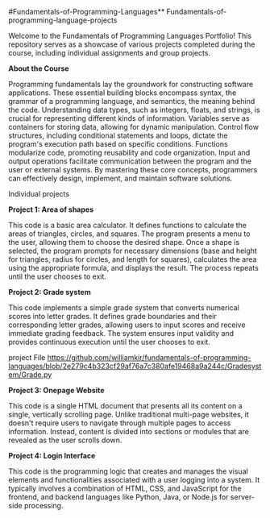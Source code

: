 #Fundamentals-of-Programming-Languages**
Fundamentals-of-programming-language-projects

Welcome to the Fundamentals of Programming Languages Portfolio! This repository serves as a showcase of various projects completed during the course, including individual assignments and group projects.

**About the Course**

Programming fundamentals lay the groundwork for constructing software applications. These essential building blocks encompass syntax, the grammar of a programming language, and semantics, the meaning behind the code. Understanding data types, such as integers, floats, and strings, is crucial for representing different kinds of information. Variables serve as containers for storing data, allowing for dynamic manipulation. Control flow structures, including conditional statements and loops, dictate the program's execution path based on specific conditions. Functions modularize code, promoting reusability and code organization. Input and output operations facilitate communication between the program and the user or external systems. By mastering these core concepts, programmers can effectively design, implement, and maintain software solutions.

Individual projects

**Project 1: Area of shapes**

This code is a basic area calculator. It defines functions to calculate the areas of triangles, circles, and squares. The program presents a menu to the user, allowing them to choose the desired shape. Once a shape is selected, the program prompts for necessary dimensions (base and height for triangles, radius for circles, and length for squares), calculates the area using the appropriate formula, and displays the result. The process repeats until the user chooses to exit.



**Project 2: Grade system**

This code implements a simple grade system that converts numerical scores into letter grades. It defines grade boundaries and their corresponding letter grades, allowing users to input scores and receive immediate grading feedback. The system ensures input validity and provides continuous execution until the user chooses to exit.

project File https://github.com/williamkir/fundamentals-of-programming-languages/blob/2e279c4b323cf29af76a7c380afe19468a9a244c/Gradesystem/Grade.py



**Project 3: Onepage Website**

This code is a single HTML document that presents all its content on a single, vertically scrolling page. Unlike traditional multi-page websites, it doesn't require users to navigate through multiple pages to access information.
Instead, content is divided into sections or modules that are revealed as the user scrolls down.




**Project 4: Login Interface**

This code is the programming logic that creates and manages the visual elements and functionalities associated with a user logging into a system. It typically involves a combination of HTML, CSS, and JavaScript for the frontend, and backend languages like Python, Java, or Node.js for server-side processing.




